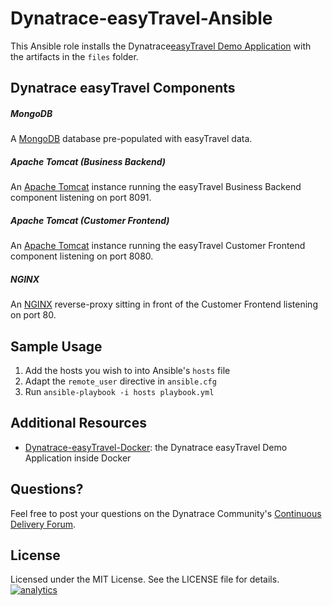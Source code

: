 # Dynatrace-easyTravel-Ansible

This Ansible role installs the Dynatrace[easyTravel Demo Application](https://community.dynatrace.com/community/display/DL/Demo+Applications+-+easyTravel) with the artifacts in the `files` folder.

## Dynatrace easyTravel Components

##### MongoDB

A [MongoDB](https://www.mongodb.org/) database pre-populated with easyTravel data.

##### Apache Tomcat (Business Backend)

An [Apache Tomcat](http://tomcat.apache.org/) instance running the easyTravel Business Backend component listening on port 8091.

##### Apache Tomcat (Customer Frontend)

An [Apache Tomcat](http://tomcat.apache.org/) instance running the easyTravel Customer Frontend component listening on port 8080.

##### NGINX

An [NGINX](http://www.nginx.org) reverse-proxy sitting in front of the Customer Frontend listening on port 80.

## Sample Usage

1) Add the hosts you wish to into Ansible's `hosts` file  
2) Adapt the `remote_user` directive in `ansible.cfg`  
3) Run `ansible-playbook -i hosts playbook.yml`

## Additional Resources

- [Dynatrace-easyTravel-Docker](https://github.com/dynaTrace/Dynatrace-easyTravel-Docker): the Dynatrace easyTravel Demo Application inside Docker

## Questions?

Feel free to post your questions on the Dynatrace Community's [Continuous Delivery Forum](https://answers.dynatrace.com/spaces/148/open-q-a_2.html?topics=continuous%20delivery).

## License

Licensed under the MIT License. See the LICENSE file for details.
[![analytics](https://www.google-analytics.com/collect?v=1&t=pageview&_s=1&dl=https%3A%2F%2Fgithub.com%2FdynaTrace&dp=%2FDynatrace-easyTravel-Ansible&dt=Dynatrace-easyTravel-Ansible&_u=Dynatrace~&cid=github.com%2FdynaTrace&tid=UA-54510554-5&aip=1)]()